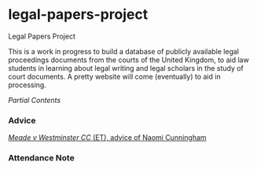 # legal-papers-project
 Legal Papers Project


This is a work in progress to build a database of publicly available legal proceedings documents from the courts of the United Kingdom, to aid law students in learning about legal writing and legal scholars in the study of court documents.  A pretty website will come (eventually) to aid in processing. 


*Partial Contents*


### **Advice**

[  *Meade v Westminster CC* (ET), advice of Naomi Cunningham
](cdn.jsdelivr.net/gh/ezgranet/legal-papers-project/advice/cunningham-advice.pdf)

### Attendance Note
